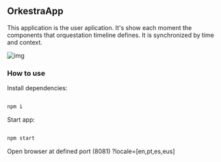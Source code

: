 ## OrkestraApp

This application is the user aplication. It's show each moment the components that orquestation
timeline defines. It is synchronized by time and context.

![img](https://i.ibb.co/syx7qNs/1.png)

### How to use

Install dependencies:

```bash

npm i

```

Start app:

```bash

npm start

```

Open browser at defined port (8081)
?locale=[en,pt,es,eus]
